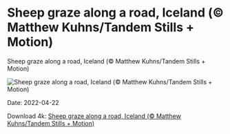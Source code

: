 # Sheep graze along a road, Iceland (© Matthew Kuhns/Tandem Stills + Motion)

Sheep graze along a road, Iceland (© Matthew Kuhns/Tandem Stills + Motion)

![Sheep graze along a road, Iceland (© Matthew Kuhns/Tandem Stills + Motion)](https://bing.com/th?id=OHR.IcelandicSummer_EN-US6680616324_UHD.jpg&w=1024&h=576)

Date: 2022-04-22

Download 4k: [Sheep graze along a road, Iceland (© Matthew Kuhns/Tandem Stills + Motion)](https://bing.com/th?id=OHR.IcelandicSummer_EN-US6680616324_UHD.jpg)

